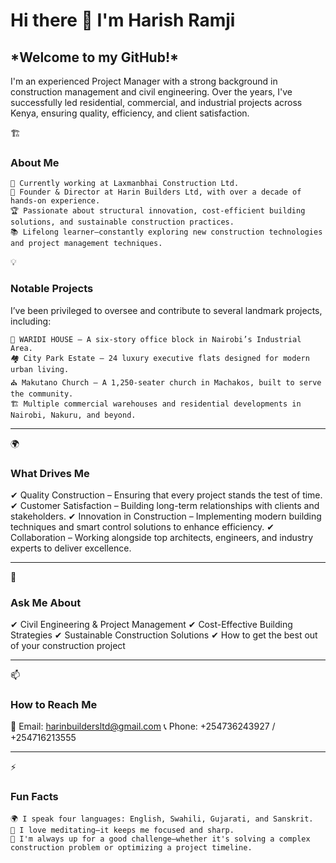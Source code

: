 <h1>Hi there 👋 I'm Harish Ramji</h1>

<h2>*Welcome to my GitHub!*</h2> 
I'm an experienced Project Manager with a strong background in construction management and civil engineering. Over the years, I've successfully led residential, commercial, and industrial projects across Kenya, ensuring quality, efficiency, and client satisfaction.

🏗️ <h3>About Me</h3>

    🔭 Currently working at Laxmanbhai Construction Ltd.
    📍 Founder & Director at Harin Builders Ltd, with over a decade of hands-on experience.
    🏆 Passionate about structural innovation, cost-efficient building solutions, and sustainable construction practices.
    📚 Lifelong learner—constantly exploring new construction technologies and project management techniques.

💡 <h3>Notable Projects</h3>

I’ve been privileged to oversee and contribute to several landmark projects, including:

    🏢 WARIDI HOUSE – A six-story office block in Nairobi’s Industrial Area.
    🏘️ City Park Estate – 24 luxury executive flats designed for modern urban living.
    ⛪ Makutano Church – A 1,250-seater church in Machakos, built to serve the community.
    🏗️ Multiple commercial warehouses and residential developments in Nairobi, Nakuru, and beyond.
<hr>
🌍 <h3>What Drives Me</h3>

✔ Quality Construction – Ensuring that every project stands the test of time.
✔ Customer Satisfaction – Building long-term relationships with clients and stakeholders.
✔ Innovation in Construction – Implementing modern building techniques and smart control solutions to enhance efficiency.
✔ Collaboration – Working alongside top architects, engineers, and industry experts to deliver excellence.
<hr>
💬 <h3>Ask Me About</h3>

✔ Civil Engineering & Project Management
✔ Cost-Effective Building Strategies
✔ Sustainable Construction Solutions
✔ How to get the best out of your construction project
<hr>

📫 <h3>How to Reach Me</h3>

📩 Email: harinbuildersltd@gmail.com
📞 Phone: +254736243927 / +254716213555

<hr>
⚡ <h3>Fun Facts</h3>

    🌍 I speak four languages: English, Swahili, Gujarati, and Sanskrit.
    🧘 I love meditating—it keeps me focused and sharp.
    🎯 I'm always up for a good challenge—whether it's solving a complex construction problem or optimizing a project timeline.
